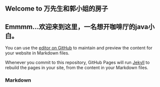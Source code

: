 ## Welcome to 万先生和郭小姐的房子
## Emmmm...欢迎来到这里，一名想开咖啡厅的java小白。

You can use the [editor on GitHub](https://github.com/wanyuuu/wanyuuu.github.com/edit/master/index2.md) to maintain and preview the content for your website in Markdown files.

Whenever you commit to this repository, GitHub Pages will run [Jekyll](https://jekyllrb.com/) to rebuild the pages in your site, from the content in your Markdown files.

### Markdown
